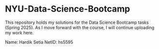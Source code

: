 # NYU-Data-Science-Bootcamp

This repository holds my solutions for the Data Science Bootcamp tasks (Spring 2025). As I move forward with the course, I will continue uploading my work here.

Name: Hardik Setia
NetID: hs5595
